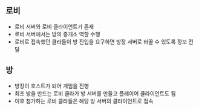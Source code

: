 ## 로비
* 로비 서버와 로비 클라이언트가 존재
* 로비 서버에서는 방의 중개소 역할 수행 
* 로비로 접속했던 클라들이 방 진입을 요구하면 방장 서버로 바꿀 수 있도록 정보 전달

## 방 
* 방장이 호스트가 되어 게임을 진행 
* 최초 방을 만드는 로비 클라가 방 서버를 만들고 플레이어 클라이언트도 됨
* 이후 참가하는 로비 클라들은 해당 방 서버의 클라이언트로 접속
